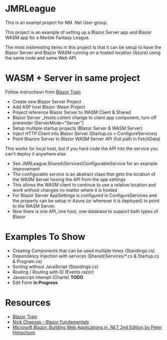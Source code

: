 # JMRLeague
This is an exampl project for NM .Net User group.

This project is an example of setting up a Blazor Server app and Blazor WASM app for a Marble Fantasy League.

The most insteresting items in this project is that it can be setup to have the Blazor Server and Blazor WASM running on a hosted location (Azure) using the same code and same Web API.


# WASM + Server in same project

Follow instructiosn from [Blazor Train](https://www.youtube.com/watch?v=SkYQDPXw__c&feature=youtu.be)
  * Create new Blazor Server Project
  * Add ASP host Blazor Wasm Project
  * Project reference Blazor Server to WASM Client & Shared
  * Blazor Server _Hosts.cshtml change to client app component, turn off prerender (ServerMode="Server")
  * Setup multiple startup projects (Blazor Server & WASM Server)
  * Inject HTTP Client into Blazor Server (Startup.cs > ConfigureServices)
  * Point Blazors Server to Blazor WASM Server API (full path in FetchData)

This works for local host, but if you hard code the API into the service you can't deploy it anywhere else

* See JMRLeague.Shared\Services\ConfigurableService for an example improvement
* The configurable service is an abstract class that gets the location of the WASM Server hosing the API from the app settings
* This allows the WASM client to continue to use a relative location and work without changes no matter where it is hosted
* For Blazor Server AppSettings is configured in ConfigureServices and the property can be setup in Azure (or wherever it is deployed) to point to the WASM Server.
* Now there is one API, one host, one database to support both types of Blazor

# Examples To Show

* Creating Components that can be used multiple times (Standings.cs)
* Dependency Injection with services (Shared/Services/*.cs & Startup.cs & Program.cs)
* Sorting without JavaScript (Standings.cs)
* Routing / Routing with ID (Events.razor)
* Javascript interopt (Charts) **TODO**
* Edit Form **In Progress**


# Resources
* [Blazor Train](https://blazortrain.com/)
* [Nick Chapsas - Blazor Fundamentals](https://www.youtube.com/playlist?list=PLUOequmGnXxPrY79JGnF72e1Pba8z93zo)
* [Microsoft Blazor: Building Web Applications in .NET 2nd Edition by Peter Himschoot](https://amzn.to/3eUYGJf)
